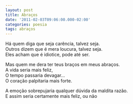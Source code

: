 ```yaml
---
layout: post
title: Abraços
date: '2011-02-03T09:06:00.000-02:00'
categories: poesia
tags: abraços
---
```


Há quem diga que seja carência, talvez seja.<br />
Outros dizem que é mera loucura, talvez seja.<br />
Eles acham que é idiotice, pode até ser.<br />

Mas quem me dera ter teus braços em meus abraços.<br />
A vida seria mais feliz,<br />O tempo passaria devagar...<br />
O coração palpitaria mais forte.<br />

A emoção sobrepujaria qualquer dúvida da maldita razão.<br />
E assim seria certamente mais feliz, ou não<br />